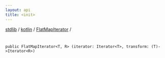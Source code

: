 ```yaml
---
layout: api
title: <init>
---
```

[stdlib](../../index.html) / [kotlin](../index.html) / [FlatMapIterator](index.html) / [<init>](_init_.html)

# <init>

```
public FlatMapIterator<T, R> (iterator: Iterator<T>, transform: (T)->Iterator<R>)
```
